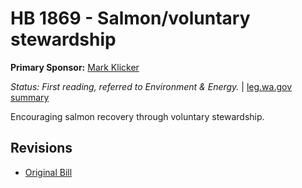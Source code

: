# HB 1869 - Salmon/voluntary stewardship
**Primary Sponsor:** [Mark Klicker](/person/leg/mark.klicker.md)

*Status: First reading, referred to Environment & Energy.* | [leg.wa.gov summary](https://app.leg.wa.gov/billsummary?BillNumber=1869&Year=2021)

Encouraging salmon recovery through voluntary stewardship.

## Revisions
* [Original Bill](1/)